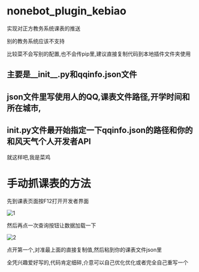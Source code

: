 # nonebot_plugin_kebiao
实现对正方教务系统课表的推送

别的教务系统应该不支持

比较菜不会写别的配置,也不会传pip里,建议直接复制代码到本地插件文件夹使用

## 主要是__init__.py和qqinfo.json文件
## json文件里写使用人的QQ,课表文件路径,开学时间和所在城市,

## __init__.py文件最开始指定一下qqinfo.json的路径和你的和风天气个人开发者API

就这样吧,我是菜鸡

# 手动抓课表的方法

先到课表页面按F12打开开发者界面

![1](https://user-images.githubusercontent.com/96228495/183881616-6f10141f-cad4-4f6b-bd01-b2d303776155.png)

然后再点一次查询按钮让数据加载一下

![2](https://user-images.githubusercontent.com/96228495/183881799-3c4b290a-d921-48d2-9749-c60cf3817353.png)

点开第一个,对准最上面的直接复制值,然后粘到你的课表文件json里

全凭兴趣爱好写的,代码肯定细碎,介意可以自己优化优化或者完全自己重写一个
